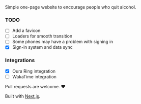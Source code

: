 Simple one-page website to encourage people who quit alcohol.

### TODO
- [ ] Add a favicon
- [ ] Loaders for smooth transition
- [ ] Some phones may have a problem with signing in
- [x] Sign-in system and data sync

### Integrations
- [x] Oura Ring integration
- [ ] WakaTime integration

Pull requests are welcome. ❤️

Built with [Next.js](https://nextjs.org/).
